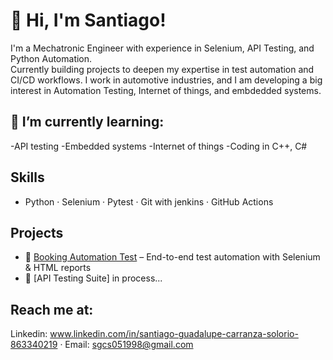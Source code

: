 # 👋 Hi, I'm Santiago!

I'm a Mechatronic Engineer with experience in Selenium, API Testing, and Python Automation.  
Currently building projects to deepen my expertise in test automation and CI/CD workflows.
I work in automotive industries, and I am developing a big interest in Automation Testing,
Internet of things, and embdedded systems.

## 🌱 I’m currently learning:
-API testing
-Embedded systems
-Internet of things
-Coding in C++, C#

## Skills
- Python · Selenium · Pytest · Git with jenkins · GitHub Actions

##  Projects
- 🔹 [Booking Automation Test](https://github.com/Santi-MEng/Booking-Automation) – End-to-end test automation with Selenium & HTML reports
- 🔹 [API Testing Suite] in process...
## Reach me at:
Linkedin: www.linkedin.com/in/santiago-guadalupe-carranza-solorio-863340219 · Email: sgcs051998@gmail.com
